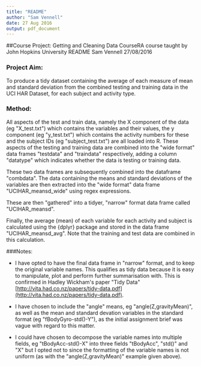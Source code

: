 ```yaml
---
title: "README"
author: "Sam Vennell"
date: 27 Aug 2016
output: pdf_document
---
```


##Course Project: Getting and Cleaning Data 
CourseRA course taught by John Hopkins University
README
Sam Vennell 27/08/2016

### Project Aim:
To produce a tidy dataset containing the average of each measure of mean and standard deviation from the combined testing and training data in the UCI HAR Dataset, for each subject and activity type.

### Method:
  
All aspects of the test and train data, namely the X component of the data (eg "X_test.txt") which contains the variables and their values, the y component (eg "y_test.txt") which contains the activity numbers for these and the subject IDs (eg "subject_test.txt") are all loaded into R.  These aspects of the testing and training data are combined into the "wide format" data frames "testdata" and "traindata" respectively, adding a column "datatype" which indicates whether the data is testing or training data.    

These two data frames are subsequently combined into the dataframe "combdata".  The data containing the means and standard deviations of the variables are then extracted into the "wide format" data frame "UCIHAR_meansd_wide" using regex expressions.  
  
These are then "gathered" into a tidyer, "narrow" format data frame called "UCIHAR_meansd".  
  
Finally, the average (mean) of each variable for each activity and subject is calculated using the {dplyr} package and stored in the data frame "UCIHAR_meansd_avg". Note that the training and test data are combined in this calculation.  
  
###Notes:  
  
* I have opted to have the final data frame in "narrow" format, and to keep the original variable names.  This qualifies as tidy data because it is easy to manipulate, plot and perform further summarisation with.  This is confirmed in Hadley Wickham's paper "Tidy Data" [http://vita.had.co.nz/papers/tidy-data.pdf](http://vita.had.co.nz/papers/tidy-data.pdf).

* I have chosen to include the "angle" means, eg "angle(Z,gravityMean)", as well as the mean and standard devation variables in the standard format (eg "fBodyGyro-std()-Y"), as the initial assignment brief was vague with regard to this matter.  
* I could have chosen to decompose the variable names into multiple fields, eg "tBodyAcc-std()-X" into three fields "tBodyAcc", "std()" and "X" but I opted not to since the formatting of the variable names is not uniform (as with the "angle(Z,gravityMean)" example given above).
